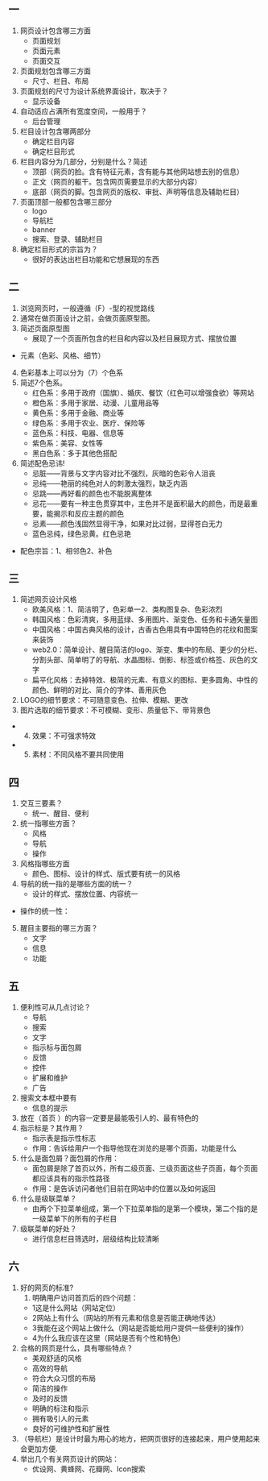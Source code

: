 ## 一
1. 网页设计包含哪三方面
    - 页面规划
    - 页面元素
    - 页面交互
2. 页面规划包含哪三方面
    - 尺寸、栏目、布局
3. 页面规划的尺寸为设计系统界面设计，取决于？
    - 显示设备
4. 自动适应占满所有宽度空间，一般用于？
    - 后台管理
5. 栏目设计包含哪两部分
    - 确定栏目内容
    - 确定栏目形式
6. 栏目内容分为几部分，分别是什么？简述
    - 顶部（网页的脸。含有特征元素，含有能与其他网站想去别的信息）
    - 正文（网页的躯干。包含网页需要显示的大部分内容）
    - 底部（网页的脚。包含网页的版权、审批、声明等信息及辅助栏目）
7. 页面顶部一般都包含哪三部分
    - logo
    - 导航栏
    - banner
    - 搜索、登录、辅助栏目
8. 确定栏目形式的宗旨为？
    - 很好的表达出栏目功能和它想展现的东西
## 二
1. 浏览网页时，一般遵循（F）-型的视觉路线
2. 通常在做页面设计之前，会做页面原型图。
3. 简述页面原型图
    - 展现了一个页面所包含的栏目和内容以及栏目展现方式、摆放位置
- 元素（色彩、风格、细节）
4. 色彩基本上可以分为（7）个色系
5. 简述7个色系。
    - 红色系：多用于政府（国旗）、婚庆、餐饮（红色可以增强食欲）等网站
    - 橙色系：多用于家居、动漫、儿童用品等
    - 黄色系：多用于金融、商业等
    - 绿色系：多用于农业、医疗、保险等
    - 蓝色系：科技、电器、信息等
    - 紫色系：美容、女性等
    - 黑白色系：多于其他色搭配
6. 简述配色忌讳!
    - 忌脏——背景与文字内容对比不强烈，灰暗的色彩令人沮丧
    - 忌纯——艳丽的纯色对人的刺激太强烈，缺乏内涵
    - 忌跳——再好看的颜色也不能脱离整体
    - 忌花——要有一种主色贯穿其中，主色并不是面积最大的颜色，而是最重要，能揭示和反应主题的颜色
    - 忌素——颜色浅固然显得干净，如果对比过弱，显得苍白无力
    - 蓝色忌纯，绿色忌黄。红色忌艳
- 配色宗旨：1、相邻色2、补色
## 三
1. 简述网页设计风格
    - 欧美风格：1、简洁明了，色彩单一2、类构图复杂、色彩浓烈
    - 韩国风格：色彩清爽，多用蓝绿、多用图片、渐变色、任务和卡通矢量图
    - 中国风格：中国古典风格的设计，古香古色用具有中国特色的花纹和图案来装饰
    - web2.0：简单设计、醒目简洁的logo、渐变、集中的布局、更少的分栏、分割头部、简单明了的导航、水晶图标、倒影、标签或价格签、灰色的文字
    - 扁平化风格：去掉特效、极简的元素、有意义的图标、更多圆角、中性的颜色、鲜明的对比、简介的字体、善用灰色
2. LOGO的细节要求：不可随意变色、拉伸、模糊、更改
3. 图片选取的细节要求：不可模糊、变形、质量低下、带背景色
- 4. 效果：不可强求特效
- 5. 素材：不同风格不要共同使用
## 四
1. 交互三要素？
    - 统一、醒目、便利
2. 统一指哪些方面？
    - 风格
    - 导航
    - 操作
3. 风格指哪些方面
    - 颜色、图标、设计的样式、版式要有统一的风格
4. 导航的统一指的是哪些方面的统一？
    - 设计的样式、摆放位置、内容统一
- 操作的统一性：
5. 醒目主要指的哪三方面？
    - 文字
    - 信息
    - 功能
## 五
1. 便利性可从几点讨论？
    - 导航
    - 搜索
    - 文字
    - 指示标与面包屑
    - 反馈
    - 控件
    - 扩展和维护
    - 广告
2. 搜索文本框中要有
    - 信息的提示
3. 放在（首页 ）的内容一定要是最能吸引人的、最有特色的
4. 指示标是？其作用？
    - 指示表是指示性标志
    - 作用：告诉给用户一个指导他现在浏览的是哪个页面，功能是什么
5. 什么是面包屑？面包屑的作用：
    - 面包屑是除了首页以外，所有二级页面、三级页面这些子页面，每个页面都应该具有的指示性路径
    - 作用：是告诉访问者他们目前在网站中的位置以及如何返回
6. 什么是级联菜单？
    - 由两个下拉菜单组成，第一个下拉菜单指的是第一个模块，第二个指的是一级菜单下的所有的子栏目
7. 级联菜单的好处？
    - 进行信息栏目筛选时，层级结构比较清晰
## 六
1. 好的网页的标准?
    1. 明确用户访问首页后的四个问题：
    - 1这是什么网站（网站定位）
    - 2网站上有什么（网站的所有元素和信息是否能正确地传达）
    - 3我能在这个网站上做什么（网站是否能给用户提供一些便利的操作）
    - 4为什么我应该在这里（网站是否有个性和特色）
2. 合格的网页是什么，具有哪些特点？
    - 美观舒适的风格
    - 高效的导航
    - 符合大众习惯的布局
    - 简洁的操作
    - 及时的反馈
    - 明确的标注和指示
    - 拥有吸引人的元素
    - 良好的可维护性和扩展性
3. （导航栏）是设计时最为用心的地方，把网页很好的连接起来，用户使用起来会更加方便.
4. 举出几个有关网页设计的网站：
    - 优设网、黄蜂网、花瓣网、Icon搜索
